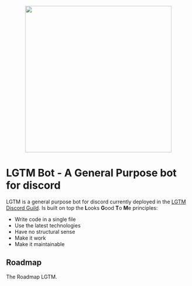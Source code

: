 
<p align="center"><img width="400" src="https://user-images.githubusercontent.com/3339081/127177155-14a5ab7e-8b20-4a43-a981-56e0c51bf383.png" /></p>

# LGTM Bot - A General Purpose bot for discord
LGTM is a general purpose bot for discord currently deployed in the [LGTM Discord Guild](https://discord.gg/dQ5e82JZ). Is built on top the **L**ooks **G**ood **T**o **M**e principles:
* Write code in a single file 
* Use the latest technologies
* Have no structural sense
* Make it work 
* Make it maintainable

## Roadmap
The Roadmap LGTM. 
